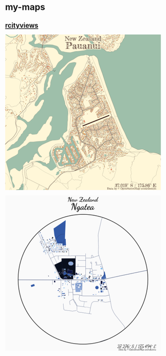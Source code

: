 # my-maps

## [rcityviews](https://github.com/koenderks/rcityviews)

![Pauanui](outputs/Pauanui-base.png)

![Ngatea](outputs/Ngatea-delftware.png)